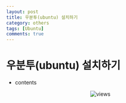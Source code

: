 ```yaml
---
layout: post
title: 우분투(ubuntu) 설치하기
category: others
tags: [Ubuntu]
comments: true
---
```


# 우분투(ubuntu) 설치하기
- contents

<center>
<figure>
<img src="/assets/post_img/others/2019-03-29-ubuntu_insatll/fig1.PNG" alt="views">
<figcaption></figcaption>
</figure>
</center>
